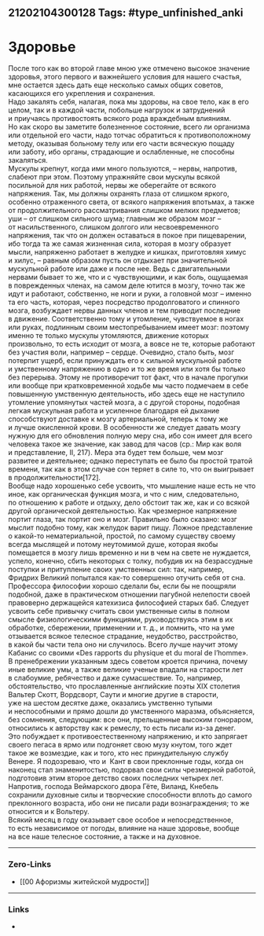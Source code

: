 21202104300128
Tags: #type_unfinished_anki
---
# Здоровье

После того как во второй главе мною уже отмечено высокое значение здоровья, этого первого и важнейшего условия для нашего счастья, мне остается здесь дать еще несколько самых общих советов, касающихся его укрепления и сохранения.<br>Надо закалять себя, налагая, пока мы здоровы, на свое тело, как в его целом, так и в каждой части, побольше нагрузок и затруднений и приучаясь противостоять всякого рода враждебным влияниям. Но как скоро вы заметите болезненное состояние, всего ли организма или отдельной его части, надо тотчас обратиться к противоположному методу, оказывая больному телу или его части всяческую пощаду или заботу, ибо органы, страдающие и ослабленные, не способны закаляться.<br>Мускулы крепнут, когда ими много пользуются, – нервы, напротив, слабеют при этом. Поэтому упражняйте свои мускулы всякой посильной для них работой, нервы же оберегайте от всякого напряжения. Так, мы должны охранять глаза от слишком яркого, особенно отраженного света, от всякого напряжения впотьмах, а также от продолжительного рассматривания слишком мелких предметов; уши – от слишком сильного шума; главным же образом мозг – от насильственного, слишком долгого или несвоевременного напряжения, так что он должен оставаться в покое при пищеварении, ибо тогда та же самая жизненная сила, которая в мозгу образует мысли, напряженно работает в желудке и кишках, приготовляя химус и хилус, – равным образом пусть он отдыхает при значительной мускульной работе или даже и после нее. Ведь с двигательными нервами бывает то же, что и с чувствующими, и как боль, ощущаемая в поврежденных членах, на самом деле ютится в мозгу, точно так же идут и работают, собственно, не ноги и руки, а головной мозг – именно та его часть, которая, через посредство продолговатого и спинного мозга, возбуждает нервы данных членов и тем приводит последние в движение. Соответственно тому и утомление, чувствуемое в ногах или руках, подлинным своим местопребыванием имеет мозг: поэтому именно те только мускулы утомляются, движение которых произвольно, то есть исходит от мозга, а вовсе не те, которые работают без участия воли, например – сердце. Очевидно, стало быть, мозг потерпит ущерб, если принуждать его к сильной мускульной работе и умственному напряжению в одно и то же время или хотя бы только без перерыва. Этому не противоречит тот факт, что в начале прогулки или вообще при кратковременной ходьбе мы часто подмечаем в себе повышенную умственную деятельность, ибо здесь еще не наступило утомление упомянутых частей мозга, а с другой стороны, подобная легкая мускульная работа и усиленное благодаря ей дыхание способствуют доставке к мозгу артериальной, теперь к тому же и лучше окисленной крови. В особенности же следует давать мозгу нужную для его обновления полную меру сна, ибо сон имеет для всего человека такое же значение, как завод для часов (ср.: Мир как воля и представление, II, 217). Мера эта будет тем больше, чем мозг развитее и деятельнее; однако переступать ее было бы простой тратой времени, так как в этом случае сон теряет в силе то, что он выигрывает в продолжительности[172].<br>Вообще надо хорошенько себе усвоить, что мышление наше есть не что иное, как органическая функция мозга, и что с ним, следовательно, по отношению к работе и отдыху, дело обстоит так же, как и со всякой другой органической деятельностью. Как чрезмерное напряжение портит глаза, так портит оно и мозг. Правильно было сказано: мозг мыслит подобно тому, как желудок варит пищу. Ложное представление о какой-то нематериальной, простой, по самому существу своему всегда мыслящей и потому неутомимой душе, которая якобы помещается в мозгу лишь временно и ни в чем на свете не нуждается, успело, конечно, сбить некоторых с толку, побудив их на безрассудные поступки и притупление своих умственных сил: так, например, Фридрих Великий попытался как-то совершенно отучить себя от сна. Профессора философии хорошо сделали бы, если бы не поощряли подобной, даже в практическом отношении пагубной нелепости своей правоверно держащейся катехизиса философией старых баб. Следует усвоить себе привычку считать свои умственные силы в полном смысле физиологическими функциями, руководствуясь этим в их обработке, сбережении, применении и т. д., и помнить, что на уме отзывается всякое телесное страдание, неудобство, расстройство, в какой бы части тела оно ни случилось. Всего лучше научит этому Кабанис со своими «Des rapports du physique et du moral de l’homme».<br>В пренебрежении указанным здесь советом кроется причина, почему иные великие умы, а также великие ученые впадали на старости лет в слабоумие, ребячество и даже сумасшествие. То, например, обстоятельство, что прославленные английские поэты XIX столетия Вальтер Скотт, Вордсворт, Саути и многие другие в старости, уже на шестом десятке даже, оказались умственно тупыми и неспособными и прямо дошли до умственного маразма, объясняется, без сомнения, следующим: все они, прельщенные высоким гонораром, относились к авторству как к ремеслу, то есть писали из-за денег. Это побуждает к противоестественному напряжению, и кто запрягает своего пегаса в ярмо или подгоняет свою музу кнутом, того ждет такое же возмездие, как и того, кто нес принудительную службу Венере. Я подозреваю, что и  Кант в свои преклонные годы, когда он наконец стал знаменитостью, подорвал свои силы чрезмерной работой, подготовив этим второе детство своих последних четырех лет. Напротив, господа Веймарского двора Гёте, Виланд, Кнебель сохранили духовные силы и творческие способности вплоть до самого преклонного возраста, ибо они не писали ради вознаграждения; то же относится и к Вольтеру.<br>Всякий месяц в году оказывает свое особое и непосредственное, то есть независимое от погоды, влияние на наше здоровье, вообще на все наше телесное состояние, а также и на духовное.

---
### Zero-Links
- [[00 Афоризмы житейской мудрости]]
---
### Links
-